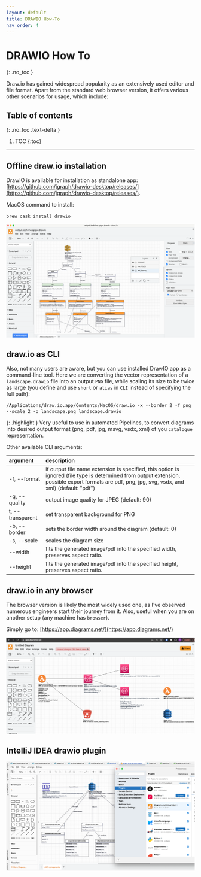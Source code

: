 ```yaml
---
layout: default
title: DRAWIO How-To
nav_order: 4
---
```


# DRAWIO How To
{: .no_toc }

Draw.io has gained widespread popularity as an extensively used editor and file format. Apart from the standard web browser version, it offers various other scenarios for usage, which include:

## Table of contents
{: .no_toc .text-delta }

1. TOC
{:toc}
---


## Offline draw.io installation

DrawIO is available for installation as standalone app: [https://github.com/jgraph/drawio-desktop/releases/](https://github.com/jgraph/drawio-desktop/releases/).

MacOS command to install:

```shell
brew cask install drawio
```

![img.png](images/drawio-desktop.png)

## draw.io as CLI

Also, not many users are aware, but you can use installed DrawIO app as a command-line tool.
Here we are converting the vector representation of a ``landscape.drawio`` file into an output ``PNG`` file, while scaling its size to be twice as large
(you define and use ``short`` or ``alias`` in ``CLI`` instead of specifying the full path):

```shell
/Applications/draw.io.app/Contents/MacOS/draw.io -x --border 2 -f png --scale 2 -o landscape.png landscape.drawio
```

{: .highlight }
Very useful to use in automated Pipelines, to convert diagrams into desired output format (png, pdf, jpg, msvg, vsdx, xml) of you ``catalogue`` representation. 

Other available CLI arguments:

| argument                | description                                                                                                                                                                                        |
|:------------------------|:---------------------------------------------------------------------------------------------------------------------------------------------------------------------------------------------------|
| -f, --format <format>   | if output file name extension is specified, this option is ignored (file type is determined from output extension, possible export formats are pdf, png, jpg, svg, vsdx, and xml) (default: "pdf") |
| -q, --quality <quality> | output image quality for JPEG (default: 90)                                                                                                                                                        |
| t, --transparent        | set transparent background for PNG                                                                                                                                                                 |
| -b, --border <border>   | sets the border width around the diagram (default: 0)                                                                                                                                              |
| -s, --scale <scale>     | scales the diagram size                                                                                                                                                                            |
| --width <width>         | fits the generated image/pdf into the specified width, preserves aspect ratio.                                                                                                                     |
| --height <height>       | fits the generated image/pdf into the specified height, preserves aspect ratio.                                                                                                                    |

## draw.io in any  browser

The browser version is likely the most widely used one, as I've observed numerous engineers start their journey from it.
Also, useful when you are on another setup (any machine has ``browser``).

Simply go to: [https://app.diagrams.net/](https://app.diagrams.net/)

![img.png](images/drawio-browser.png)

## IntelliJ IDEA drawio plugin

![img.png](images/drawio-idea.png)
